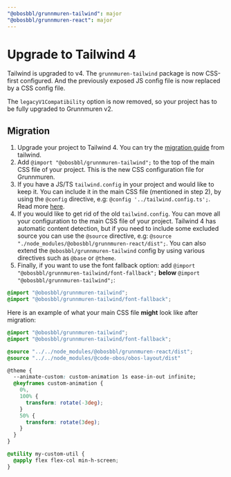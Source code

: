 ```yaml
---
"@obosbbl/grunnmuren-tailwind": major
"@obosbbl/grunnmuren-react": major
---
```


# Upgrade to Tailwind 4

Tailwind is upgraded to v4. The `grunnmuren-tailwind` package is now CSS-first configured. And the previously exposed JS config file is now replaced by a CSS config file.

The `legacyV1Compatibility` option is now removed, so your project has to be fully upgraded to Grunnmuren v2.

## Migration
1. Upgrade your project to Tailwind 4. You can try the [migration guide](https://tailwindcss.com/docs/upgrade-guide)
 from tailwind.
2. Add `@import "@obosbbl/grunnmuren-tailwind";` to the top of the main CSS file of your project. This is the new CSS configuration file for Grunnmuren.
3. If you have a JS/TS `tailwind.config` in your project and would like to keep it. You can include it in the main CSS file (mentioned in step 2), by using the `@config` directive, e.g: `@config '../tailwind.config.ts';`. Read more [here](https://tailwindcss.com/docs/functions-and-directives#compatibility).
4. If you would like to get rid of the old `tailwind.config`. You can move all your configuration to the main CSS file of your project. Tailwind 4 has automatic content detection, but if you need to include some excluded source you can use the `@source` directive, e.g: `@source "./node_modules/@obosbbl/grunnmuren-react/dist";`. You can also extend the `@obosbbl/grunnmuren-tailwind` config by using various directives such as `@base` or `@theme`.
5. Finally, if you want to use the font fallback option: add `@import "@obosbbl/grunnmuren-tailwind/font-fallback";` **below** `@import "@obosbbl/grunnmuren-tailwind";`:

``` CSS
@import "@obosbbl/grunnmuren-tailwind";
@import "@obosbbl/grunnmuren-tailwind/font-fallback";
```

Here is an example of what your main CSS file __might__ look like after migration:

``` CSS
@import "@obosbbl/grunnmuren-tailwind";
@import "@obosbbl/grunnmuren-tailwind/font-fallback";

@source "../../node_modules/@obosbbl/grunnmuren-react/dist";
@source "../../node_modules/@code-obos/obos-layout/dist"

@theme {
  --animate-custom: custom-animation 1s ease-in-out infinite;
  @keyframes custom-animation {
    0%,
    100% {
      transform: rotate(-3deg);
    }
    50% {
      transform: rotate(3deg);
    }
  }
}

@utility my-custom-util {
  @apply flex flex-col min-h-screen;
}
```